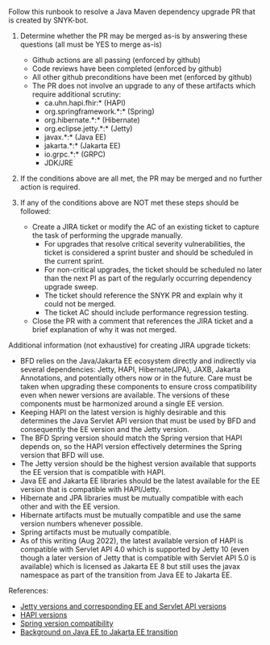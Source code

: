 Follow this runbook to resolve a Java Maven dependency upgrade PR that is created by SNYK-bot.

1. Determine whether the PR may be merged as-is by answering these questions (all must be YES to merge as-is)
   - Github actions are all passing (enforced by github)
   - Code reviews have been completed (enforced by github)
   - All other github preconditions have been met (enforced by github)
   - The PR does not involve an upgrade to any of these artifacts which require additional scrutiny:
     - ca.uhn.hapi.fhir:* (HAPI)
     - org.springframework.\*:\* (Spring)
     - org.hibernate.\*:\* (Hibernate)
     - org.eclipse.jetty.\*:\* (Jetty)
     - javax.\*:\* (Java EE)
     - jakarta.\*:\* (Jakarta EE)
     - io.grpc.\*:\* (GRPC)
     - JDK/JRE

2. If the conditions above are all met, the PR may be merged and no further action is required.

3. If any of the conditions above are NOT met these steps should be followed:
   - Create a JIRA ticket or modify the AC of an existing ticket to capture the task of performing the upgrade manually.
     - For upgrades that resolve critical severity vulnerabilities, the ticket is considered a sprint buster and should
       be scheduled in the current sprint.
     - For non-critical upgrades, the ticket should be scheduled no later than the next PI as part of the regularly
       occurring dependency upgrade sweep.
     - The ticket should reference the SNYK PR and explain why it could not be merged.
     - The ticket AC should include performance regression testing.
   - Close the PR with a comment that references the JIRA ticket and a brief explanation of why it was not merged.

Additional information (not exhaustive) for creating JIRA upgrade tickets:
 - BFD relies on the Java/Jakarta EE ecosystem directly and indirectly via several dependencies: Jetty, HAPI,
   Hibernate(JPA), JAXB, Jakarta Annotations, and potentially others now or in the future. Care must be taken when
   upgrading these components to ensure cross compatibility even when newer versions are available. The versions of
   these components must be harmonized around a single EE version.
 - Keeping HAPI on the latest version is highly desirable and this determines the Java Servlet API version that must
   be used by BFD and consequently the EE version and the Jetty version.
 - The BFD Spring version should match the Spring version that HAPI depends on, so the HAPI version effectively
   determines the Spring version that BFD will use.
 - The Jetty version should be the highest version available that supports the EE version that is compatible with HAPI.
 - Java EE and Jakarta EE libraries should be the latest available for the EE version that is compatible with HAPI/Jetty.
 - Hibernate and JPA libraries must be mutually compatible with each other and with the EE version.
 - Hibernate artifacts must be mutually compatible and use the same version numbers whenever possible.
 - Spring artifacts must be mutually compatible.
 - As of this writing (Aug 2022), the latest available version of HAPI is compatible with Servlet API 4.0 which is
   supported by Jetty 10 (even though a later version of Jetty that is compatible with Servlet API 5.0 is available)
   which is licensed as Jakarta EE 8 but still uses the javax namespace as part of the transition from Java EE to
   Jakarta EE.

References:
 - [Jetty versions and corresponding EE and Servlet API versions](https://eclipse.org/jetty/)
 - [HAPI versions](https://hapifhir.io/hapi-fhir/docs/getting_started/versions.html)
 - [Spring version compatibility](https://docs.spring.io/spring-data/jpa/docs/2.7.0/reference/html/#dependencies.spring-framework) 
 - [Background on Java EE to Jakarta EE transition](https://blogs.oracle.com/javamagazine/post/transition-from-java-ee-to-jakarta-ee)